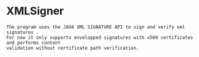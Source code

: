 # XMLSigner
    The program uses the JAVA XML SIGNATURE API to sign and verify xml signatures . 
    For now it only supports envelopped signatures with x509 certificates and performs content 
    validation without certificate path verification.
